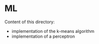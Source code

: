 # ML

Content of this directory:
- implementation of the k-means algorithm 
- implementation of a perceptron
